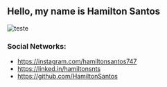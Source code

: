 ## Hello, my name is Hamilton Santos 
![teste](https://avatars.githubusercontent.com/u/3491398?s=96&v=4)

### Social Networks:

* <https://instagram.com/hamiltonsantos747>
* <https://linked.in/hamiltonsnts>
* <https://github.com/HamiltonSantos>

